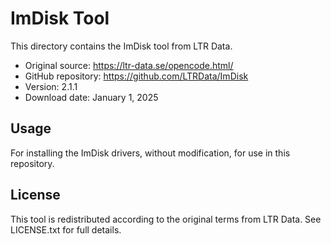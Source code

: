 # ImDisk Tool
This directory contains the ImDisk tool from LTR Data.

- Original source: https://ltr-data.se/opencode.html/
- GitHub repository: https://github.com/LTRData/ImDisk
- Version: 2.1.1
- Download date: January 1, 2025

## Usage
For installing the ImDisk drivers, without modification, for use in this repository.

## License
This tool is redistributed according to the original terms from LTR Data. See LICENSE.txt for full details.